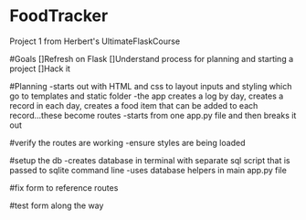 # FoodTracker
Project 1 from Herbert's UltimateFlaskCourse


#Goals
[]Refresh on Flask
[]Understand process for planning and starting a project
[]Hack it


#Planning
-starts out with HTML and css to layout inputs and styling which go to templates and static folder
-the app creates a log by day, creates a record in each day, creates a food item that can be added to each record...these become routes
-starts from one app.py file and then breaks it out

#verify the routes are working
-ensure styles are being loaded

#setup the db
-creates database in terminal with separate sql script that is passed to sqlite command line
-uses database helpers in main app.py file

#fix form to reference routes

#test form along the way
